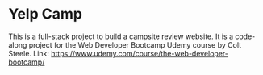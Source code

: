 # Yelp Camp
This is a full-stack project to build a campsite review website. It is a code-along project for the Web Developer Bootcamp Udemy course by Colt Steele. Link: https://www.udemy.com/course/the-web-developer-bootcamp/




